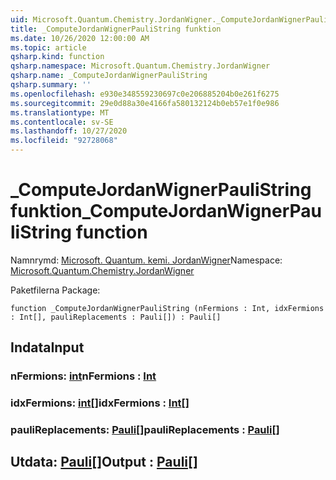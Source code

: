```yaml
---
uid: Microsoft.Quantum.Chemistry.JordanWigner._ComputeJordanWignerPauliString
title: _ComputeJordanWignerPauliString funktion
ms.date: 10/26/2020 12:00:00 AM
ms.topic: article
qsharp.kind: function
qsharp.namespace: Microsoft.Quantum.Chemistry.JordanWigner
qsharp.name: _ComputeJordanWignerPauliString
qsharp.summary: ''
ms.openlocfilehash: e930e348559230697c0e206885204b0e261f6275
ms.sourcegitcommit: 29e0d88a30e4166fa580132124b0eb57e1f0e986
ms.translationtype: MT
ms.contentlocale: sv-SE
ms.lasthandoff: 10/27/2020
ms.locfileid: "92728068"
---
```

# <a name="_computejordanwignerpaulistring-function"></a><span data-ttu-id="ad0f3-102">_ComputeJordanWignerPauliString funktion</span><span class="sxs-lookup"><span data-stu-id="ad0f3-102">_ComputeJordanWignerPauliString function</span></span>

<span data-ttu-id="ad0f3-103">Namnrymd: [Microsoft. Quantum. kemi. JordanWigner](xref:Microsoft.Quantum.Chemistry.JordanWigner)</span><span class="sxs-lookup"><span data-stu-id="ad0f3-103">Namespace: [Microsoft.Quantum.Chemistry.JordanWigner](xref:Microsoft.Quantum.Chemistry.JordanWigner)</span></span>

<span data-ttu-id="ad0f3-104">Paketfilerna [](https://nuget.org/packages/)</span><span class="sxs-lookup"><span data-stu-id="ad0f3-104">Package: [](https://nuget.org/packages/)</span></span>




```qsharp
function _ComputeJordanWignerPauliString (nFermions : Int, idxFermions : Int[], pauliReplacements : Pauli[]) : Pauli[]
```


## <a name="input"></a><span data-ttu-id="ad0f3-105">Indata</span><span class="sxs-lookup"><span data-stu-id="ad0f3-105">Input</span></span>

### <a name="nfermions--int"></a><span data-ttu-id="ad0f3-106">nFermions: [int](xref:microsoft.quantum.lang-ref.int)</span><span class="sxs-lookup"><span data-stu-id="ad0f3-106">nFermions : [Int](xref:microsoft.quantum.lang-ref.int)</span></span>




### <a name="idxfermions--int"></a><span data-ttu-id="ad0f3-107">idxFermions: [int](xref:microsoft.quantum.lang-ref.int)[]</span><span class="sxs-lookup"><span data-stu-id="ad0f3-107">idxFermions : [Int](xref:microsoft.quantum.lang-ref.int)[]</span></span>




### <a name="paulireplacements--pauli"></a><span data-ttu-id="ad0f3-108">pauliReplacements: [Pauli](xref:microsoft.quantum.lang-ref.pauli)[]</span><span class="sxs-lookup"><span data-stu-id="ad0f3-108">pauliReplacements : [Pauli](xref:microsoft.quantum.lang-ref.pauli)[]</span></span>





## <a name="output--pauli"></a><span data-ttu-id="ad0f3-109">Utdata: [Pauli](xref:microsoft.quantum.lang-ref.pauli)[]</span><span class="sxs-lookup"><span data-stu-id="ad0f3-109">Output : [Pauli](xref:microsoft.quantum.lang-ref.pauli)[]</span></span>

